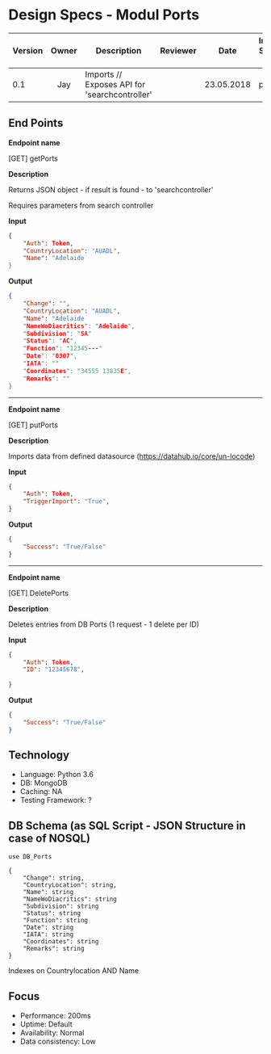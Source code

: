 # Design Specs - Modul Ports
| Version       | Owner         | Description   | Reviewer  | Date  |  Internal Service name  | Port  | 
| -             | :-:           | -             | -         | -     | -         | -     |
| 0.1           | Jay           |  Imports // Exposes API for 'searchcontroller'             |           |    23.05.2018   |ports   |8000  |


## End Points

**Endpoint name**

[GET] getPorts 

**Description**

Returns JSON object - if result is found - to 'searchcontroller'

Requires parameters from search controller

**Input**
```JSON
{
    "Auth": Token,
    "CountryLocation": "AUADL",
    "Name": "Adelaide
}
  ```
  
**Output**
```JSON
{
    "Change": "",
    "CountryLocation": "AUADL",
    "Name": "Adelaide
    "NameWoDiacritics": "Adelaide",
    "Subdivision": "SA"
    "Status": "AC",
    "Function": "12345---"
    "Date": "0307",
    "IATA": ""
    "Coordinates": "34555 13835E",
    "Remarks": ""
}
  ```
________________________________________

**Endpoint name**
  
[GET] putPorts 

**Description**

Imports data from defined datasource (https://datahub.io/core/un-locode)

**Input**

```JSON
{
    "Auth": Token,
    "TriggerImport": "True",
}
  ```
**Output**

```JSON
{
    "Success": "True/False"
}
  ```
________________________________________

**Endpoint name**
  
[GET] DeletePorts 

**Description**

Deletes entries from DB Ports (1 request - 1 delete per ID)

**Input**

```JSON
{
    "Auth": Token,
    "ID": "12345678",
   
}
  ```
**Output**

```JSON
{
    "Success": "True/False"
}
  ```
## Technology

* Language: Python 3.6
* DB: MongoDB
* Caching: NA
* Testing Framework: ?

## DB Schema (as SQL Script - JSON Structure in case of NOSQL)
```NOSQL
use DB_Ports

{
    "Change": string,
    "CountryLocation": string,
    "Name": string
    "NameWoDiacritics": string
    "Subdivision": string
    "Status": string
    "Function": string
    "Date": string
    "IATA": string
    "Coordinates": string
    "Remarks": string
}
```
Indexes on Countrylocation AND Name

## Focus
* Performance: 200ms
* Uptime: Default
* Availability: Normal
* Data consistency: Low
